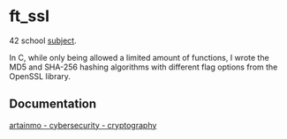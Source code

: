 # ft_ssl
42 school [subject](https://cdn.intra.42.fr/pdf/pdf/81296/en.subject.pdf).

In C, while only being allowed a limited amount of functions, I wrote the MD5 and SHA-256 hashing algorithms with different flag options from the OpenSSL library.

## Documentation
[artainmo - cybersecurity - cryptography](https://github.com/artainmo/cybersecurity#Cryptography)
